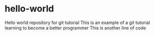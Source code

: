 # hello-world
Hello world repository for git tutorial
This is an example of a git tutorial
learning to become a better programmer 
This is another line of code
